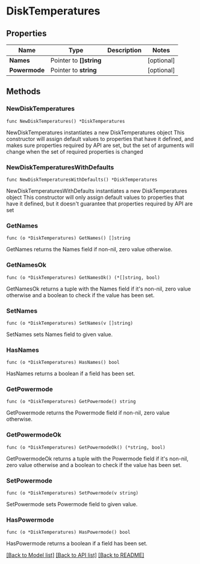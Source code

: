 # DiskTemperatures

## Properties

Name | Type | Description | Notes
------------ | ------------- | ------------- | -------------
**Names** | Pointer to **[]string** |  | [optional] 
**Powermode** | Pointer to **string** |  | [optional] 

## Methods

### NewDiskTemperatures

`func NewDiskTemperatures() *DiskTemperatures`

NewDiskTemperatures instantiates a new DiskTemperatures object
This constructor will assign default values to properties that have it defined,
and makes sure properties required by API are set, but the set of arguments
will change when the set of required properties is changed

### NewDiskTemperaturesWithDefaults

`func NewDiskTemperaturesWithDefaults() *DiskTemperatures`

NewDiskTemperaturesWithDefaults instantiates a new DiskTemperatures object
This constructor will only assign default values to properties that have it defined,
but it doesn't guarantee that properties required by API are set

### GetNames

`func (o *DiskTemperatures) GetNames() []string`

GetNames returns the Names field if non-nil, zero value otherwise.

### GetNamesOk

`func (o *DiskTemperatures) GetNamesOk() (*[]string, bool)`

GetNamesOk returns a tuple with the Names field if it's non-nil, zero value otherwise
and a boolean to check if the value has been set.

### SetNames

`func (o *DiskTemperatures) SetNames(v []string)`

SetNames sets Names field to given value.

### HasNames

`func (o *DiskTemperatures) HasNames() bool`

HasNames returns a boolean if a field has been set.

### GetPowermode

`func (o *DiskTemperatures) GetPowermode() string`

GetPowermode returns the Powermode field if non-nil, zero value otherwise.

### GetPowermodeOk

`func (o *DiskTemperatures) GetPowermodeOk() (*string, bool)`

GetPowermodeOk returns a tuple with the Powermode field if it's non-nil, zero value otherwise
and a boolean to check if the value has been set.

### SetPowermode

`func (o *DiskTemperatures) SetPowermode(v string)`

SetPowermode sets Powermode field to given value.

### HasPowermode

`func (o *DiskTemperatures) HasPowermode() bool`

HasPowermode returns a boolean if a field has been set.


[[Back to Model list]](../README.md#documentation-for-models) [[Back to API list]](../README.md#documentation-for-api-endpoints) [[Back to README]](../README.md)


